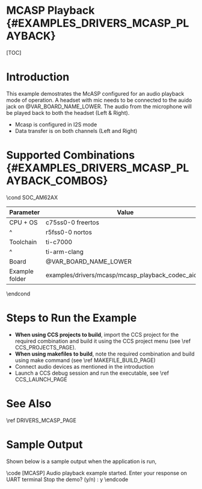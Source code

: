 # MCASP Playback {#EXAMPLES_DRIVERS_MCASP_PLAYBACK}

[TOC]

# Introduction

This example demostrates the McASP configured for an audio playback mode of operation.
A headset with mic needs to be connected to the auido jack on @VAR_BOARD_NAME_LOWER.
The audio from the microphone will be played back to both the headset (Left & Right).

- Mcasp is configured in I2S mode
- Data transfer is on both channels (Left and Right)

# Supported Combinations {#EXAMPLES_DRIVERS_MCASP_PLAYBACK_COMBOS}

\cond SOC_AM62AX

 Parameter      | Value
 ---------------|-----------
 CPU + OS       | c75ss0-0 freertos
 ^              | r5fss0-0 nortos
 Toolchain      | ti-c7000
 ^              | ti-arm-clang
 Board          | @VAR_BOARD_NAME_LOWER
 Example folder | examples/drivers/mcasp/mcasp_playback_codec_aic32

\endcond
# Steps to Run the Example

- **When using CCS projects to build**, import the CCS project for the required combination
  and build it using the CCS project menu (see \ref CCS_PROJECTS_PAGE).
- **When using makefiles to build**, note the required combination and build using
  make command (see \ref MAKEFILE_BUILD_PAGE)
- Connect audio devices as mentioned in the introduction
- Launch a CCS debug session and run the executable, see \ref CCS_LAUNCH_PAGE

# See Also

\ref DRIVERS_MCASP_PAGE

# Sample Output

Shown below is a sample output when the application is run,

\code
[MCASP] Audio playback example started.
Enter your response on UART terminal
Stop the demo? (y/n) : y
\endcode
